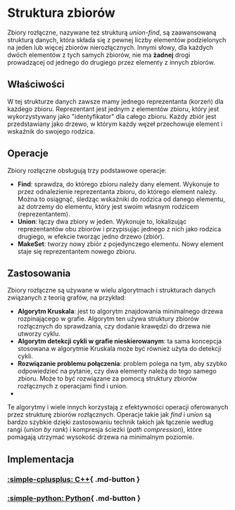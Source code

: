 # Struktura zbiorów 

Zbiory rozłączne, nazywane też strukturą *union-find*, są zaawansowaną strukturą danych, która składa się z pewnej liczby elementów podzielonych na jeden lub więcej zbiorów nierozłącznych. Innymi słowy, dla każdych dwóch elementów z tych samych zbiorów, nie ma **żadnej** drogi prowadzącej od jednego do drugiego przez elementy z innych zbiorów.

## Właściwości

W tej strukturze danych zawsze mamy jednego reprezentanta (korzeń) dla każdego zbioru. Reprezentant jest jednym z elementów zbioru, który jest wykorzystywany jako "identyfikator" dla całego zbioru. Każdy zbiór jest przedstawiany jako drzewo, w którym każdy węzeł przechowuje element i wskaźnik do swojego rodzica.

## Operacje

Zbiory rozłączne obsługują trzy podstawowe operacje:

- **Find**: sprawdza, do którego zbioru należy dany element. Wykonuje to przez odnalezienie reprezentanta zbioru, do którego element należy. Można to osiągnąć, śledząc wskaźniki do rodzica od danego elementu, aż dotrzemy do elementu, który jest swoim własnym rodzicem (reprezentantem).
- **Union**: łączy dwa zbiory w jeden. Wykonuje to, lokalizując reprezentantów obu zbiorów i przypisując jednego z nich jako rodzica drugiego, w efekcie tworząc jedno drzewo (zbiór).
- **MakeSet**: tworzy nowy zbiór z pojedynczego elementu. Nowy element staje się reprezentantem nowego zbioru.

## Zastosowania

Zbiory rozłączne są używane w wielu algorytmach i strukturach danych związanych z teorią grafów, na przykład:

- **Algorytm Kruskala**: jest to algorytm znajdowania minimalnego drzewa rozpinającego w grafie. Algorytm ten używa struktury zbiorów rozłącznych do sprawdzania, czy dodanie krawędzi do drzewa nie utworzy cyklu.
- **Algorytm detekcji cykli w grafie nieskierowanym**: ta sama koncepcja stosowana w algorytmie Kruskala może być również użyta do detekcji cykli.
- **Rozwiązanie problemu połączenia**: problem polega na tym, aby szybko odpowiedzieć na pytanie, czy dwa elementy należą do tego samego zbioru. Może to być rozwiązane za pomocą struktury zbiorów rozłącznych z operacjami find i union.
- 
Te algorytmy i wiele innych korzystają z efektywności operacji oferowanych przez strukturę zbiorów rozłącznych. Operacje takie jak *find* i *union* są bardzo szybkie dzięki zastosowaniu technik takich jak łączenie według rangi (*union by rank*) i kompresja ścieżki (*path compression*), które pomagają utrzymać wysokość drzewa na minimalnym poziomie.

## Implementacja

### [:simple-cplusplus: C++](../../programming/c++/algorithms/structures/disjoint-set-union.md){ .md-button }

### [:simple-python: Python](../../programming/python/algorithms/structures/disjoint-set-union.md){ .md-button }
